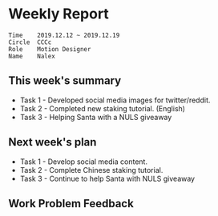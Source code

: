 # Weekly Report 
```
Time	2019.12.12 ~ 2019.12.19
Circle	CCCc
Role	Motion Designer
Name	Nalex
```
## This week's summary
- Task 1 - Developed social media images for twitter/reddit.
- Task 2 - Completed new staking tutorial. (English)
- Task 3 - Helping Santa with a NULS giveaway


## Next week's plan

- Task 1 - Develop social media content.
- Task 2 - Complete Chinese staking tutorial.
- Task 3 - Continue to help Santa with NULS giveaway

## Work Problem Feedback

